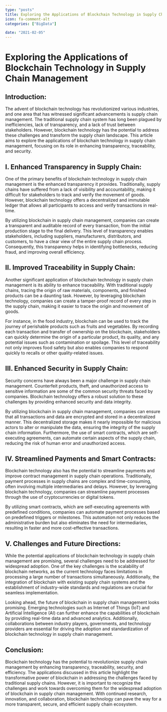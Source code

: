 ```yaml
---
type: "posts"
title: Exploring the Applications of Blockchain Technology in Supply Chain Management
icon: fa-comment-alt
categories: ["BigData"]

date: "2021-02-05"
---
```




# Exploring the Applications of Blockchain Technology in Supply Chain Management

## Introduction:

The advent of blockchain technology has revolutionized various industries, and one area that has witnessed significant advancements is supply chain management. The traditional supply chain system has long been plagued by inefficiencies, lack of transparency, and a lack of trust between stakeholders. However, blockchain technology has the potential to address these challenges and transform the supply chain landscape. This article aims to explore the applications of blockchain technology in supply chain management, focusing on its role in enhancing transparency, traceability, and security.

## I. Enhanced Transparency in Supply Chain:

One of the primary benefits of blockchain technology in supply chain management is the enhanced transparency it provides. Traditionally, supply chains have suffered from a lack of visibility and accountability, making it difficult for stakeholders to track and verify the movement of goods. However, blockchain technology offers a decentralized and immutable ledger that allows all participants to access and verify transactions in real-time.

By utilizing blockchain in supply chain management, companies can create a transparent and auditable record of every transaction, from the initial production stage to the final delivery. This level of transparency enables stakeholders, including suppliers, manufacturers, distributors, and customers, to have a clear view of the entire supply chain process. Consequently, this transparency helps in identifying bottlenecks, reducing fraud, and improving overall efficiency.

## II. Improved Traceability in Supply Chain:

Another significant application of blockchain technology in supply chain management is its ability to enhance traceability. With traditional supply chains, tracing the origin of raw materials, components, and finished products can be a daunting task. However, by leveraging blockchain technology, companies can create a tamper-proof record of every step in the supply chain, making it easier to trace the origin and movement of goods.

For instance, in the food industry, blockchain can be used to track the journey of perishable products such as fruits and vegetables. By recording each transaction and transfer of ownership on the blockchain, stakeholders can quickly determine the origin of a particular product, its quality, and any potential issues such as contamination or spoilage. This level of traceability not only improves food safety but also enables companies to respond quickly to recalls or other quality-related issues.

## III. Enhanced Security in Supply Chain:

Security concerns have always been a major challenge in supply chain management. Counterfeit products, theft, and unauthorized access to sensitive information are some of the common security threats faced by companies. Blockchain technology offers a robust solution to these challenges by providing enhanced security and data integrity.

By utilizing blockchain in supply chain management, companies can ensure that all transactions and data are encrypted and stored in a decentralized manner. This decentralized storage makes it nearly impossible for malicious actors to alter or manipulate the data, ensuring the integrity of the supply chain information. Furthermore, the use of smart contracts, which are self-executing agreements, can automate certain aspects of the supply chain, reducing the risk of human error and unauthorized access.

## IV. Streamlined Payments and Smart Contracts:

Blockchain technology also has the potential to streamline payments and improve contract management in supply chain operations. Traditionally, payment processes in supply chains are complex and time-consuming, often involving multiple intermediaries and delays. However, by leveraging blockchain technology, companies can streamline payment processes through the use of cryptocurrencies or digital tokens.

By utilizing smart contracts, which are self-executing agreements with predefined conditions, companies can automate payment processes based on predefined triggers or milestones. This automation not only reduces the administrative burden but also eliminates the need for intermediaries, resulting in faster and more cost-effective transactions.

## V. Challenges and Future Directions:

While the potential applications of blockchain technology in supply chain management are promising, several challenges need to be addressed for widespread adoption. One of the key challenges is the scalability of blockchain networks, as the current technology faces limitations in processing a large number of transactions simultaneously. Additionally, the integration of blockchain with existing supply chain systems and the establishment of industry-wide standards and regulations are crucial for seamless implementation.

Looking ahead, the future of blockchain in supply chain management looks promising. Emerging technologies such as Internet of Things (IoT) and Artificial Intelligence (AI) can further enhance the capabilities of blockchain by providing real-time data and advanced analytics. Additionally, collaborations between industry players, governments, and technology providers are essential for driving the adoption and standardization of blockchain technology in supply chain management.

## Conclusion:

Blockchain technology has the potential to revolutionize supply chain management by enhancing transparency, traceability, security, and efficiency. The applications discussed in this article highlight the transformative power of blockchain in addressing the challenges faced by traditional supply chains. However, it is important to recognize the challenges and work towards overcoming them for the widespread adoption of blockchain in supply chain management. With continued research, innovation, and collaboration, blockchain technology can pave the way for a more transparent, secure, and efficient supply chain ecosystem.